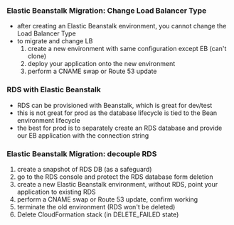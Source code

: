 ### Elastic Beanstalk Migration: Change Load Balancer Type ###
* after creating an Elastic Beanstalk environment, you cannot change the Load Balancer Type 
* to migrate and change LB
    1) create a new environment with same configuration except EB (can't clone)
    2) deploy your application onto the new environment
    3) perform a CNAME swap or Route 53 update
    
### RDS with Elastic Beanstalk ###
* RDS can be provisioned with Beanstalk, which is great for dev/test
* this is not great for prod as the database lifecycle is tied to the Bean environment lifecycle
* the best for prod is to separately create an RDS database and provide our EB application with the connection string

### Elastic Beanstalk Migration: decouple RDS ###
1) create a snapshot of RDS DB (as a safeguard)
2) go to the RDS console and protect the RDS database form deletion
3) create a new Elastic Beanstalk environment, without RDS, point your application to existing RDS 
4) perform a CNAME swap or Route 53 update, confirm working
5) terminate the old environment (RDS won't be deleted)
6) Delete CloudFormation stack (in DELETE_FAILED state)
